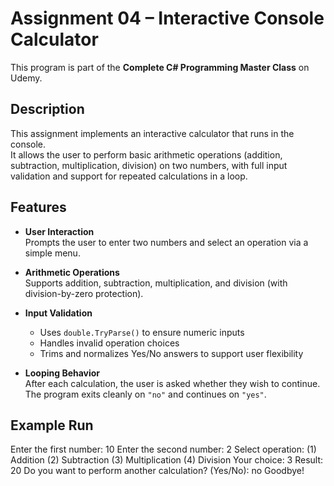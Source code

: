 # Assignment 04 – Interactive Console Calculator

This program is part of the **Complete C# Programming Master Class** on Udemy.

## Description

This assignment implements an interactive calculator that runs in the console.  
It allows the user to perform basic arithmetic operations (addition, subtraction, multiplication, division) on two numbers, with full input validation and support for repeated calculations in a loop.

## Features

- **User Interaction**  
  Prompts the user to enter two numbers and select an operation via a simple menu.
  
- **Arithmetic Operations**  
  Supports addition, subtraction, multiplication, and division (with division-by-zero protection).

- **Input Validation**  
  - Uses `double.TryParse()` to ensure numeric inputs  
  - Handles invalid operation choices  
  - Trims and normalizes Yes/No answers to support user flexibility

- **Looping Behavior**  
  After each calculation, the user is asked whether they wish to continue. The program exits cleanly on `"no"` and continues on `"yes"`.

## Example Run

Enter the first number: 10
Enter the second number: 2
Select operation: (1) Addition (2) Subtraction (3) Multiplication (4) Division
Your choice: 3
Result: 20
Do you want to perform another calculation? (Yes/No): no
Goodbye!
